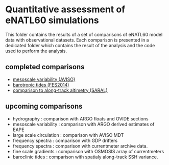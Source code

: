 # Quantitative assessment of eNATL60 simulations

This folder contains the results of a set of comparisons of eNATL60 model data with observational datasets. Each comparison is presented in a dedicated folder which contains the result of the analysis and the code used to perform the analysis. 

## completed comparisons
  - [mesoscale variability (AVISO)](https://github.com/ocean-next/eNATL60/blob/master/04_assessment/mesoscale-variability/README.md)
  - [barotropic tides (FES2014)](https://github.com/ocean-next/eNATL60/blob/master/04_assessment/barotropic-tide/README.md)
  - [comparison to along-track altimetry (SARAL)](https://github.com/ocean-next/eNATL60/blob/master/04_assessment/along-track_spectra)
  
## upcoming comparisons
  - hydrography : comparison with ARGO floats and OVIDE sections
  - mesoscale variability : comparison with ARGO derived estimates of EAPE
  - large scale circulation : comparison with AVISO MDT
  - frequency spectra : comparison with GDP drifters 
  - frequency spectra : comparison with currentmeter archive data. 
  - fine scale gradients : comparison with OSMOSIS array of currentmeters
  - baroclinic tides : comparison with spatialy along-track SSH variance. 
